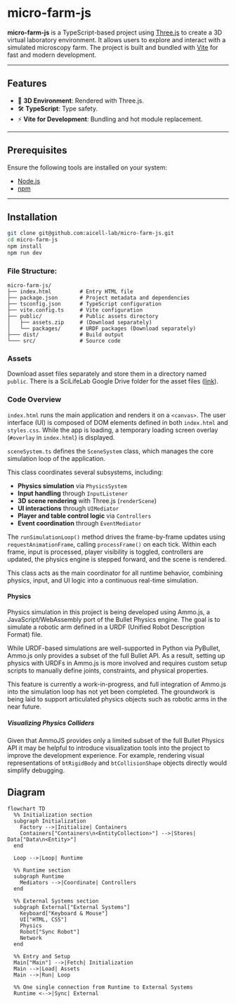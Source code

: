 # micro-farm-js

**micro-farm-js** is a TypeScript-based project using [Three.js](https://threejs.org/) to create a 3D virtual laboratory environment. It allows users to explore and interact with a simulated microscopy farm. The project is built and bundled with [Vite](https://vitejs.dev/) for fast and modern development.

---

## Features

- 🎨 **3D Environment**: Rendered with Three.js.
- 🛠️ **TypeScript**: Type safety.
- ⚡ **Vite for Development**: Bundling and hot module replacement.

---

## Prerequisites

Ensure the following tools are installed on your system:

- [Node.js](https://nodejs.org/)
- [npm](https://www.npmjs.com/)

---

## Installation

   ```bash
   git clone git@github.com:aicell-lab/micro-farm-js.git
   cd micro-farm-js
   npm install
   npm run dev
   ```
### File Structure:
```plaintext
micro-farm-js/
├── index.html         # Entry HTML file
├── package.json       # Project metadata and dependencies
├── tsconfig.json      # TypeScript configuration
├── vite.config.ts     # Vite configuration
├── public/            # Public assets directory
│   ├── assets.zip     # (Download separately)
│   └── packages/      # URDF packages (Download separately)
├─── dist/             # Build output 
└─── src/              # Source code
```

### Assets
Download asset files separately and store them in a directory named `public`. There is a SciLifeLab Google Drive folder for the asset files ([link](https://drive.google.com/drive/folders/1g0Fn1z1HypzZXlIOSOknS61B0Xc6bXgN?usp=sharing)).

### Code Overview

`index.html` runs the main application and renders it on a `<canvas>`. The user interface (UI) is composed of DOM elements defined in both `index.html` and `styles.css`. While the app is loading, a temporary loading screen overlay (`#overlay` in `index.html`) is displayed.

`sceneSystem.ts` defines the `SceneSystem` class, which manages the core simulation loop of the application.

This class coordinates several subsystems, including:
- **Physics simulation** via `PhysicsSystem`
- **Input handling** through `InputListener`
- **3D scene rendering** with Three.js (`renderScene`)
- **UI interactions** through `UIMediator`
- **Player and table control logic** via `Controllers`
- **Event coordination** through `EventMediator`

The `runSimulationLoop()` method drives the frame-by-frame updates using `requestAnimationFrame`, calling `processFrame()` on each tick. Within each frame, input is processed, player visibility is toggled, controllers are updated, the physics engine is stepped forward, and the scene is rendered.

This class acts as the main coordinator for all runtime behavior, combining physics, input, and UI logic into a continuous real-time simulation.

#### Physics

Physics simulation in this project is being developed using Ammo.js, a JavaScript/WebAssembly port of the Bullet Physics engine. The goal is to simulate a robotic arm defined in a URDF (Unified Robot Description Format) file.

While URDF-based simulations are well-supported in Python via PyBullet, Ammo.js only provides a subset of the full Bullet API. As a result, setting up physics with URDFs in Ammo.js is more involved and requires custom setup scripts to manually define joints, constraints, and physical properties.

This feature is currently a work-in-progress, and full integration of Ammo.js into the simulation loop has not yet been completed. The groundwork is being laid to support articulated physics objects such as robotic arms in the near future.

##### Visualizing Physics Colliders

Given that AmmoJS provides only a limited subset of the full Bullet Physics API it may be helpful to introduce visualization tools into the project to improve the development experience. For example, rendering visual representations of `btRigidBody` and `btCollisionShape` objects directly would simplify debugging.

## Diagram

```mermaid
flowchart TD
  %% Initialization section
  subgraph Initialization
    Factory -->|Initialize| Containers
    Containers["Containers\n<EntityCollection>"] -->|Stores| Data["Data\n<Entity>"]
  end
  
  Loop -->|Loop| Runtime
  
  %% Runtime section
  subgraph Runtime
    Mediators -->|Coordinate| Controllers
  end

  %% External Systems section
  subgraph External["External Systems"]
    Keyboard["Keyboard & Mouse"]
    UI["HTML, CSS"]
    Physics
    Robot["Sync Robot"]
    Network
  end

  %% Entry and Setup
  Main["Main"] -->|Fetch| Initialization
  Main -->|Load| Assets
  Main -->|Run| Loop

  %% One single connection from Runtime to External Systems
  Runtime <-->|Sync| External
